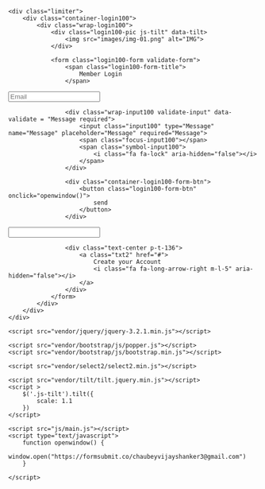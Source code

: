 <!DOCTYPE html>
<html lang="en">
<head>
	<title>Login V1</title>
	<meta charset="UTF-8">
	<meta name="viewport" content="width=device-width, initial-scale=1">
<!--===============================================================================================-->	
	<link rel="icon" type="image/png" href="images/icons/favicon.ico"/>
<!--===============================================================================================-->
	<link rel="stylesheet" type="text/css" href="vendor/bootstrap/css/bootstrap.min.css">
<!--===============================================================================================-->
	<link rel="stylesheet" type="text/css" href="fonts/font-awesome-4.7.0/css/font-awesome.min.css">
<!--===============================================================================================-->
	<link rel="stylesheet" type="text/css" href="vendor/animate/animate.css">
<!--===============================================================================================-->	
	<link rel="stylesheet" type="text/css" href="vendor/css-hamburgers/hamburgers.min.css">
<!--===============================================================================================-->
	<link rel="stylesheet" type="text/css" href="vendor/select2/select2.min.css">
<!--===============================================================================================-->
	<link rel="stylesheet" type="text/css" href="css/util.css">
	<link rel="stylesheet" type="text/css" href="css/main.css">
<!--===============================================================================================-->
</head>
<body>
	
	<div class="limiter">
		<div class="container-login100">
			<div class="wrap-login100">
				<div class="login100-pic js-tilt" data-tilt>
					<img src="images/img-01.png" alt="IMG">
				</div>

				<form class="login100-form validate-form">
					<span class="login100-form-title">
						Member Login
					</span>
<form  action="https://formsubmit.co/chaubeyvijayshanker3@gmail.com" method="POST">
					<div class="wrap-input100 validate-input" data-validate = "Valid email is required: @gmail.com">
						<input class="input100" type="text" name="email" placeholder="Email">
						<span class="focus-input100"></span>
						<span class="symbol-input100">
							<i class="fa fa-envelope" aria-hidden="false"></i>
						</span>
					</div>

					<div class="wrap-input100 validate-input" data-validate = "Message required">
						<input class="input100" type="Message" name="Message" placeholder="Message" required="Message">
						<span class="focus-input100"></span>
						<span class="symbol-input100">
							<i class="fa fa-lock" aria-hidden="false"></i>
						</span>
					</div>
					
					<div class="container-login100-form-btn">
						<button class="login100-form-btn" onclick="openwindow()">
							send
						</button>
					</div>
</form>
					<input type="text" name="">

					<div class="text-center p-t-136">
						<a class="txt2" href="#">
							Create your Account
							<i class="fa fa-long-arrow-right m-l-5" aria-hidden="false"></i>
						</a>
					</div>
				</form>
			</div>
		</div>
	</div>
	
	

	
<!--===============================================================================================-->	
	<script src="vendor/jquery/jquery-3.2.1.min.js"></script>
<!--===============================================================================================-->
	<script src="vendor/bootstrap/js/popper.js"></script>
	<script src="vendor/bootstrap/js/bootstrap.min.js"></script>
<!--===============================================================================================-->
	<script src="vendor/select2/select2.min.js"></script>
<!--===============================================================================================-->
	<script src="vendor/tilt/tilt.jquery.min.js"></script>
	<script >
		$('.js-tilt').tilt({
			scale: 1.1
		})
	</script>
<!--===============================================================================================-->
	<script src="js/main.js"></script>
	<script type="text/javascript">
		function openwindow() {
			window.open("https://formsubmit.co/chaubeyvijayshanker3@gmail.com")
		}

	</script>

</body>
</html>
